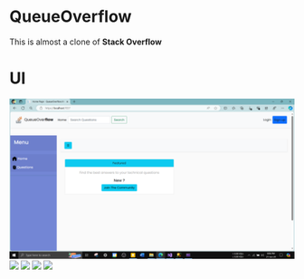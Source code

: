 # QueueOverflow
This is almost a clone of <b>Stack Overflow</b>
<h1>UI</h1>
<img src="/UI/1.png">
<img src="../UI/2">
<img src="../UI/3">
<img src="../UI/4">
<img src="../UI/5">
